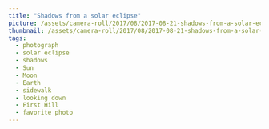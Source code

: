 ```yaml
---
title: "Shadows from a solar eclipse"
picture: /assets/camera-roll/2017/08/2017-08-21-shadows-from-a-solar-eclipse/20170821_172847951_iOS.jpg
thumbnail: /assets/camera-roll/2017/08/2017-08-21-shadows-from-a-solar-eclipse/20170821_172847951_iOS-thumbnail.jpg
tags:
  - photograph
  - solar eclipse
  - shadows
  - Sun
  - Moon
  - Earth
  - sidewalk
  - looking down
  - First Hill
  - favorite photo
---
```

